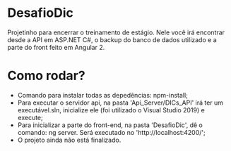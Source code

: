 # DesafioDic

Projetinho para encerrar o treinamento de estágio. Nele você irá encontrar desde a API em ASP.NET C#, o backup do banco de dados utilizado e a parte do front feito em Angular 2.

# Como rodar?

- Comando para instalar todas as depedências: npm-install;
- Para executar o servidor api, na pasta 'Api_Server/DICs_API' irá ter um executável.sln, inicialize ele (foi utilizado o Visual Studio 2019) e execute; 
- Para inicializar a parte do front-end, na pasta 'DesafioDic', dê o comando: ng server. Será executado no 'http://localhost:4200/';
- O projeto ainda não está finalizado.
